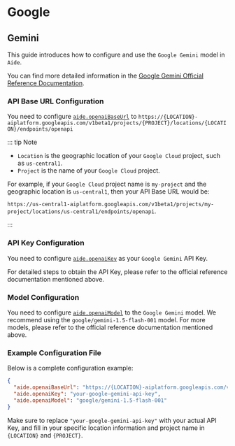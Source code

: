 # Google

## Gemini

This guide introduces how to configure and use the `Google Gemini` model in `Aide`.

You can find more detailed information in the [Google Gemini Official Reference Documentation](https://cloud.google.com/vertex-ai/generative-ai/docs/multimodal/call-gemini-using-openai-library).

### API Base URL Configuration

You need to configure [`aide.openaiBaseUrl`](../configuration/openai-base-url.md) to `https://{LOCATION}-aiplatform.googleapis.com/v1beta1/projects/{PROJECT}/locations/{LOCATION}/endpoints/openapi`

::: tip Note

- `Location` is the geographic location of your `Google Cloud` project, such as `us-central1`.
- `Project` is the name of your `Google Cloud` project.

For example, if your `Google Cloud` project name is `my-project` and the geographic location is `us-central1`, then your API Base URL would be:

`https://us-central1-aiplatform.googleapis.com/v1beta1/projects/my-project/locations/us-central1/endpoints/openapi`.

:::

### API Key Configuration

You need to configure [`aide.openaiKey`](../configuration/openai-key.md) as your `Google Gemini` API Key.

For detailed steps to obtain the API Key, please refer to the official reference documentation mentioned above.

### Model Configuration

You need to configure [`aide.openaiModel`](../configuration/openai-model.md) to the `Google Gemini` model. We recommend using the `google/gemini-1.5-flash-001` model. For more models, please refer to the official reference documentation mentioned above.

### Example Configuration File

Below is a complete configuration example:

```json
{
  "aide.openaiBaseUrl": "https://{LOCATION}-aiplatform.googleapis.com/v1beta1/projects/{PROJECT}/locations/{LOCATION}/endpoints/openapi",
  "aide.openaiKey": "your-google-gemini-api-key",
  "aide.openaiModel": "google/gemini-1.5-flash-001"
}
```

Make sure to replace `"your-google-gemini-api-key"` with your actual API Key, and fill in your specific location information and project name in `{LOCATION}` and `{PROJECT}`.
